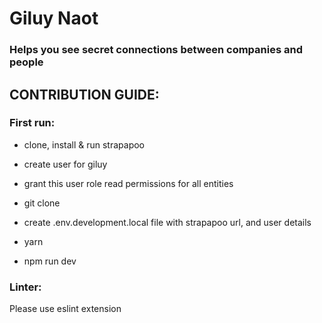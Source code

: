 # Giluy Naot

### Helps you see secret connections between companies and people

## CONTRIBUTION GUIDE:

### First run:

- clone, install & run strapapoo
- create user for giluy
- grant this user role read permissions for all entities

- git clone
- create .env.development.local file with strapapoo url, and user details
- yarn
- npm run dev

### Linter:

Please use eslint extension
